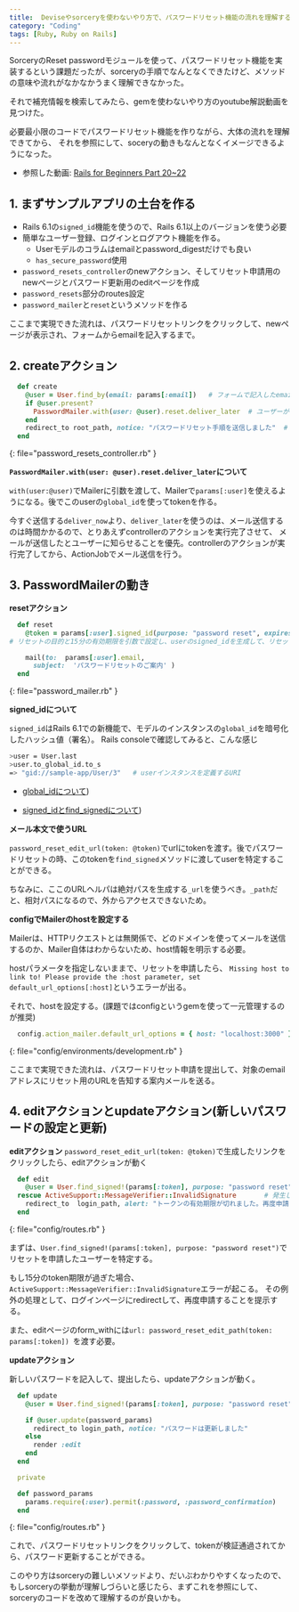 ```yaml
---
title:  Deviseやsorceryを使わないやり方で、パスワードリセット機能の流れを理解する
category: "Coding"
tags: [Ruby, Ruby on Rails]
---
```


SorceryのReset passwordモジュールを使って、パスワードリセット機能を実装するという課題だったが、sorceryの手順でなんとなくできたけど、メソッドの意味や流れがなかなかうまく理解できなかった。

それで補充情報を検索してみたら、gemを使わないやり方のyoutube解説動画を見つけた。

必要最小限のコードでパスワードリセット機能を作りながら、大体の流れを理解できてから、
それを参照にして、soceryの動きもなんとなくイメージできるようになった。

- 参照した動画: [Rails for Beginners Part 20~22](https://www.youtube.com/watch?v=5azbhq4z3kw&list=PLm8ctt9NhMNV75T9WYIrA6m9I_uw7vS56&index=20)

## 1. まずサンプルアプリの土台を作る
- Rails 6.1の`signed_id`機能を使うので、Rails 6.1以上のバージョンを使う必要
- 簡単なユーザー登録、ログインとログアウト機能を作る。 
  - Userモデルのコラムはemailとpassword_digestだけでも良い
  -  `has_secure_password`使用
- `password_resets_controller`のnewアクション、そしてリセット申請用のnewページとパスワード更新用のeditページを作成
- `password_resets`部分のroutes設定
- `password_mailer`と`reset`というメソッドを作る

ここまで実現できた流れは、パスワードリセットリンクをクリックして、newページが表示され、フォームからemailを記入するまで。

## 2. createアクション
```ruby
  def create
    @user = User.find_by(email: params[:email])   # フォームで記入したemailでユーザーを特定する
    if @user.present?                                                   
      PasswordMailer.with(user: @user).reset.deliver_later  # ユーザーが存在する場合、PasswordMailerでresetの案内メールを送信する
    end
    redirect_to root_path, notice: "パスワードリセット手順を送信しました"  # ユーザーが見つからなかった場合でも、送信したと伝える
  end
```
{: file="password_resets_controller.rb" }


**`PasswordMailer.with(user: @user).reset.deliver_later`について**

`with(user:@user)`でMailerに引数を渡して、Mailerで`params[:user]`を使えるようになる。後でこのuserの`global_id`を使ってtokenを作る。

今すぐ送信する`deliver_now`より、`deliver_later`を使うのは、メール送信するのは時間かかるので、とりあえずcontrollerのアクションを実行完了させて、
メールが送信したとユーザーに知らせることを優先。controllerのアクションが実行完了してから、ActionJobでメール送信を行う。


## 3. PasswordMailerの動き

**resetアクション**
```ruby
  def reset
    @token = params[:user].signed_id(purpose: "password reset", expires_in: 15.minutes)   
# リセットの目的と15分の有効期限を引数で設定し、userのsigned_idを生成して、リセット用のURLに渡すための引数@tokenに代入する

    mail(to:  params[:user].email,
      subject:  'パスワードリセットのご案内' )
  end
```
{: file="password_mailer.rb" }

**signed_idについて**

`signed_id`はRails 6.1での新機能で、モデルのインスタンスの`global_id`を暗号化したハッシュ値（署名）。
Rails consoleで確認してみると、こんな感じ
```zsh
>user = User.last
>user.to_global_id.to_s
=> "gid://sample-app/User/3"   # userインスタンスを定義するURI 
```

- [global_idについて](https://zenn.dev/ooooooo_q/books/rails_deserialize/viewer/globalid))

- [signed_idとfind_signedについて](https://runebook.dev/ja/docs/rails/activerecord/signedid/classmethods))


**メール本文で使うURL**

`password_reset_edit_url(token: @token)`でurlにtokenを渡す。後でパスワードリセットの時、このtokenを`find_signed`メソッドに渡してuserを特定することができる。

ちなみに、ここのURLヘルパは絶対パスを生成する`_url`を使うべき。`_path`だと、相対パスになるので、外からアクセスできないため。

**configでMailerのhostを設定する**

Mailerは、HTTPリクエストとは無関係で、どのドメインを使ってメールを送信するのか、Mailer自体はわからないため、host情報を明示する必要。

hostパラメータを指定しないままで、リセットを申請したら、
`Missing host to link to! Please provide the :host parameter, set default_url_options[:host]`というエラーが出る。

それで、hostを設定する。(課題ではconfigというgemを使って一元管理するのが推奨)
```ruby
  config.action_mailer.default_url_options = { host: "localhost:3000" }
```
{: file="config/environments/development.rb" }

ここまで実現できた流れは、パスワードリセット申請を提出して、対象のemailアドレスにリセット用のURLを告知する案内メールを送る。


## 4. editアクションとupdateアクション(新しいパスワードの設定と更新)
**editアクション**
`password_reset_edit_url(token: @token)`で生成したリンクをクリックしたら、editアクションが動く
```ruby
  def edit
    @user = User.find_signed!(params[:token], purpose: "password reset")　　# もし15分のtoken期限が過ぎた場合、token(つまりsigned_id)がnilになる
  rescue ActiveSupport::MessageVerifier::InvalidSignature       # 発生した例外を処理する
    redirect_to  login_path, alert: "トークンの有効期限が切れました。再度申請してください。"
  end
```
{: file="config/routes.rb" }

まずは、`User.find_signed!(params[:token], purpose: "password reset")`でリセットを申請したユーザーを特定する。

もし15分のtoken期限が過ぎた場合、`ActiveSupport::MessageVerifier::InvalidSignature`エラーが起こる。
その例外の処理として、ログインページにredirectして、再度申請することを提示する。

また、editページのform_withには`url: password_reset_edit_path(token: params[:token]) `を渡す必要。

**updateアクション**

新しいパスワードを記入して、提出したら、updateアクションが動く。
```ruby
  def update
    @user = User.find_signed!(params[:token], purpose: "password reset")

    if @user.update(password_params)
      redirect_to login_path, notice: "パスワードは更新しました"
    else
      render :edit
    end
  end

  private

  def password_params
    params.require(:user).permit(:password, :password_confirmation)
  end
```
{: file="config/routes.rb" }


これで、パスワードリセットリンクをクリックして、tokenが検証通過されてから、パスワード更新することができる。

このやり方はsorceryの難しいメソッドより、だいぶわかりやすくなったので、
もしsorceryの挙動が理解しづらいと感じたら、まずこれを参照にして、sorceryのコードを改めて理解するのが良いかも。